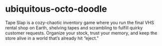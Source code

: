 # ubiquitous-octo-doodle
Tape Slap is a cozy-chaotic inventory game where you run the final VHS rental shop on Earth, shelving tapes and scrambling to fulfill quirky customer requests. Organize your stock, trust your memory, and keep the store alive in a world that’s already hit “eject.”
